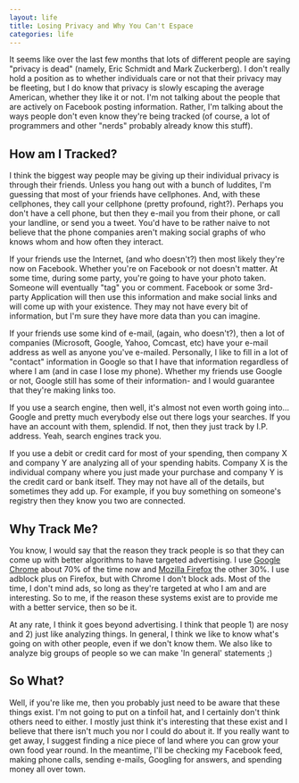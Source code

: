 ```yaml
---
layout: life
title: Losing Privacy and Why You Can't Espace
categories: life
---
```

It seems like over the last few months that lots of different people are saying "privacy is dead" (namely, Eric Schmidt and Mark Zuckerberg).  I don't really hold a position as to whether individuals care or not that their privacy may be fleeting, but I do know that privacy is slowly escaping the average American, whether they like it or not.  I'm not talking about the people that are actively on Facebook posting information.  Rather, I'm talking about the ways people don't even know they're being tracked (of course, a lot of programmers and other "nerds" probably already know this stuff).

## How am I Tracked?

I think the biggest way people may be giving up their individual privacy is through their friends.  Unless you hang out with a bunch of luddites, I'm guessing that most of your friends have cellphones.  And, with these cellphones, they call your cellphone (pretty profound, right?).  Perhaps you don't have a cell phone, but then they e-mail you from their phone, or call your landline, or send you a tweet.  You'd have to be rather naive to not believe that the phone companies aren't making social graphs of who knows whom and how often they interact.

If your friends use the Internet, (and who doesn't?) then most likely they're now on Facebook.  Whether you're on Facebook or not doesn't matter.  At some time, during some party, you're going to have your photo taken.  Someone will eventually "tag" you or comment.  Facebook or some 3rd-party Application will then use this information and make social links and will come up with your existence.  They may not have every bit of information, but I'm sure they have more data than you can imagine.

If your friends use some kind of e-mail, (again, who doesn't?), then a lot of companies (Microsoft, Google, Yahoo, Comcast, etc) have your e-mail address as well as anyone you've e-mailed.  Personally, I like to fill in a lot of "contact" information in Google so that I have that information regardless of where I am (and in case I lose my phone).  Whether my friends use Google or not, Google still has some of their information- and I would guarantee that they're making links too.

If you use a search engine, then well, it's almost not even worth going into... Google and pretty much everybody else out there logs your searches.  If you have an account with them, splendid.  If not, then they just track by I.P. address.  Yeah, search engines track you.

If you use a debit or credit card for most of your spending, then company X and company Y are analyzing all of your spending habits.  Company X is the individual company where you just made your purchase and company Y is the credit card or bank itself.  They may not have all of the details, but sometimes they add up.  For example, if you buy something on someone's registry then they know you two are connected.

## Why Track Me?

You know, I would say that the reason they track people is so that they can come up with better algorithms to have targeted advertising.  I use [Google Chrome](http://www.google.com/chrome) about 70% of the time now and [Mozilla Firefox](http://www.mozilla.com/firefox/) the other 30%.  I use adblock plus on Firefox, but with Chrome I don't block ads.  Most of the time, I don't mind ads, so long as they're targeted at who I am and are interesting.  So to me, if the reason these systems exist are to provide me with a better service, then so be it.

At any rate, I think it goes beyond advertising.  I think that people 1) are nosy and 2) just like analyzing things.  In general, I think we like to know what's going on with other people, even if we don't know them.  We also like to analyze big groups of people so we can make 'In general' statements ;)

## So What?

Well, if you're like me, then you probably just need to be aware that these things exist.  I'm not going to put on a tinfoil hat, and I certainly don't think others need to either.  I mostly just think it's interesting that these exist and I believe that there isn't much you nor I could do about it.  If you really want to get away, I suggest finding a nice piece of land where you can grow your own food year round.  In the meantime, I'll be checking my Facebook feed, making phone calls, sending e-mails, Googling for answers, and spending money all over town.
